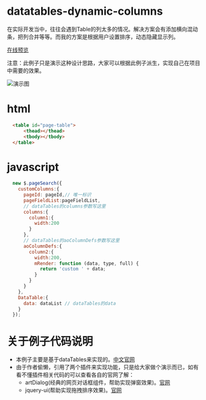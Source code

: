 # datatables-dynamic-columns
在实际开发当中，往往会遇到Table的列太多的情况。解决方案会有添加横向混动条，把列合并等等。而我的方案是根据用户设置排序，动态隐藏显示列。

[在线预览](https://ll527563266.github.io/datatables-dynamic-columns/)

注意：此例子只是演示这种设计思路，大家可以根据此例子派生，实现自己在项目中需要的效果。

![演示图](https://ll527563266.github.io/datatables-dynamic-columns/demo.gif)

# html
```html
  <table id="page-table">
      <thead></thead>
      <tbody></tbody>
  </table>
```

# javascript 
```javascript
  new $.pageSearch({
    customColumns:{
      pageId: pageId,// 唯一标识
      pageFieldList:pageFieldList,
      // dataTables的columns参数写这里
      columns:{
        column1:{
          width:200
        }
      },
      // dataTables的aoColumnDefs参数写这里
      aoColumnDefs:{
        column2:{
          width:200,
          mRender: function (data, type, full) {
            return 'custom ' + data;
          }
        }
      }
    },
    DataTable:{
      data: dataList // dataTables的data
    }
  });
```

# 关于例子代码说明
* 本例子主要是基于dataTables来实现的。[中文官网](http://www.datatables.club/)
* 由于作者偷懒，引用了两个插件来实现功能，只是给大家做个演示而已，如有看不懂插件相关代码的可以查看各自的官网了解：
  * artDialog(经典的网页对话框组件，帮助实现弹窗效果)。[官网](http://aui.github.io/artDialog/)
  * jquery-ui(帮助实现拖拽排序效果)。[官网](https://jqueryui.com/)
